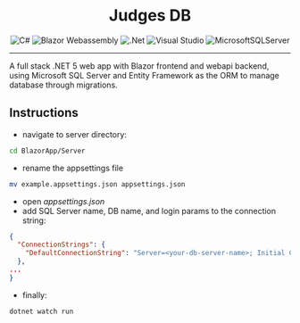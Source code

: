 <h1 align="center">Judges DB</h1>
<p align="center">
    <img alt="C#" src="https://img.shields.io/badge/c%23-%23239120.svg?style=for-the-badge&logo=c-sharp&logoColor=white" />
    <img alt="Blazor Webassembly" src="https://img.shields.io/badge/Blazor-5C2D91?style=for-the-badge&logo=blazor&logoColor=f9d129" />
    <img alt=".Net" src="https://img.shields.io/badge/.NET-5C2D91?style=for-the-badge&logo=.net&logoColor=white" />
    <img alt="Visual Studio" src="https://img.shields.io/badge/Visual%20Studio-5C2D91.svg?style=for-the-badge&logo=visual-studio&logoColor=white" />
    <img alt="MicrosoftSQLServer" src="https://img.shields.io/badge/Microsoft%20SQL%20Sever-CC2927?style=for-the-badge&logo=microsoft%20sql%20server&logoColor=white" />
</p>

---

A full stack .NET 5 web app with Blazor frontend and webapi backend, using Microsoft SQL Server and Entity Framework as the ORM to manage database through migrations.

## Instructions

- navigate to server directory:

```bash
cd BlazorApp/Server
```

- rename the appsettings file

```bash
mv example.appsettings.json appsettings.json
```

- open _appsettings.json_
- add SQL Server name, DB name, and login params to the connection string:

```json
{
  "ConnectionStrings": {
    "DefaultConnectionString": "Server=<your-db-server-name>; Initial Catalog=<your-db-name>; User ID=<user-name>; Password=<password>; Trusted_Connection=true;"
  },
...
}
```

- finally:

```bash
dotnet watch run
```
